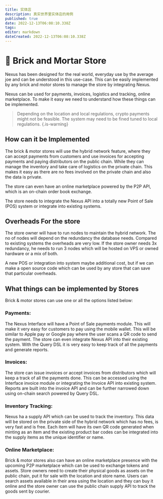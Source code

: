 ```yaml
---
title: 实体店
description: 真实世界里实体店的用例
published: true
date: 2022-12-13T06:08:10.338Z
tags: 
editor: markdown
dateCreated: 2022-12-13T06:08:10.338Z
---
```


# 🏪 Brick and Mortar Store

Nexus has been designed for the real world, everyday use by the average joe and can be understood in this use-case. This can be easily implemented by any brick and motor stores to manage the store by integrating Nexus.

Nexus can be used for payments, invoices, logistics and tracking, online marketplace.  To make it easy we need to understand how these things can be implemented.


> Depending on the location and local regulations, crypto payments might not be feasible. The system may need to be fined tuned to local regulations.
> {.is-warning}


## How can it be Implemented

The brick & motor stores will use the hybrid network feature, where they can accept payments from customers and use invoices for accepting payments and paying distributors on the public chain. While they can manage the inventory and take care of logistics on the private chain. This makes it easy as there are no fees involved on the private chain and also the data is private.

The store can even have an online marketplace powered by the P2P API, which is an on-chain order book exchange.

The store needs to integrate the Nexus API into a totally new Point of Sale (POS) system or integrate into existing systems.

## Overheads For the store

The store owner will have to run nodes to maintain the hybrid network. The no of nodes will depend on the redundancy the database needs. Compared to existing systems the overheads are very low. If the store owner needs 3x redundancy, he needs to run 3 nodes which will be hosted on VPS or owned hardware or a mix of both.

A new POS or integration into system maybe additional cost,  but if we can make a open source code which can be used by any store that can save that particular overheads.

## What things can be implemented by Stores

Brick & motor stores can use one or all the options listed below:

### Payments:

The Nexus Interface will have a Point of Sale payments module. This will make it very easy for customers to pay using the mobile wallet. This will be similar to Apple pay or Google pay where the user scans a QR code to send the payment. The store can even integrate Nexus API into their existing system. With the Query DSL it is very easy to keep track of all the payments and generate reports.

### Invoices:

The store can issue invoices or accept invoices from distributors which will keep a track of all the payments done. This can be accessed using the Interface invoice module or integrating the Invoice API into existing system. Reports are built into the invoice API and can be further narrowed down using on-chain search powered by Query DSL.

### Inventory Tracking:

Nexus ha a supply API which can be used to track the inventory. This  data will be stored on the private side of the hybrid network which has no fees, is very fast and is free. Each item will have its own QR code generated when minting as an item and the existing product bar codes can be integrated into the supply items as the unique identifier or name.

### Online Marketplace:

Brick & motor stores also can have an online marketplace presence with the upcoming P2P marketplace which can be used to exchange tokens and assets. Store owners need to  create their physical goods as assets on the public chain, put it for sale with the location and store name. Users can search assets available in their area using the location and they can buy it online and the store owner can use the public chain supply API to track the goods sent by courier.

